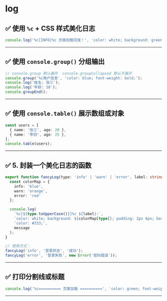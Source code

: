 # log

## ✅ 使用 `%c` + CSS 样式美化日志

```ts
console.log('%c[INFO]%c 页面加载完成！', 'color: white; background: green; padding: 2px 6px; border-radius: 4px;', 'color: #333');
```

---

## ✅ 使用 `console.group()` 分组输出

```ts
// console.group 默认展开  console.groupCollapsed 默认不展开
console.group('%c用户信息', 'color: blue; font-weight: bold;');
console.log('姓名: 张三');
console.log('年龄: 18');
console.groupEnd();
```

---

## ✅ 使用 `console.table()` 展示数组或对象

```ts
const users = [
  { name: '张三', age: 20 },
  { name: '李四', age: 25 },
];
console.table(users);
```

---

## ✅ 5. 封装一个美化日志的函数

```ts
export function fancyLog(type: 'info' | 'warn' | 'error', label: string, message: any) {
  const colorMap = {
    info: 'blue',
    warn: 'orange',
    error: 'red'
  };

  console.log(
    `%c[${type.toUpperCase()}]%c ${label}:`,
    `color: white; background: ${colorMap[type]}; padding: 2px 6px; border-radius: 4px;`,
    'color: #333;',
    message
  );
}

// 使用方式：
fancyLog('info', '登录状态', '成功');
fancyLog('error', '登录失败', new Error('密码错误'));
```

---

## ✅ 打印分割线或标题

```ts
console.log('%c========== 页面加载 ==========', 'color: green; font-weight: bold;');
```

---
